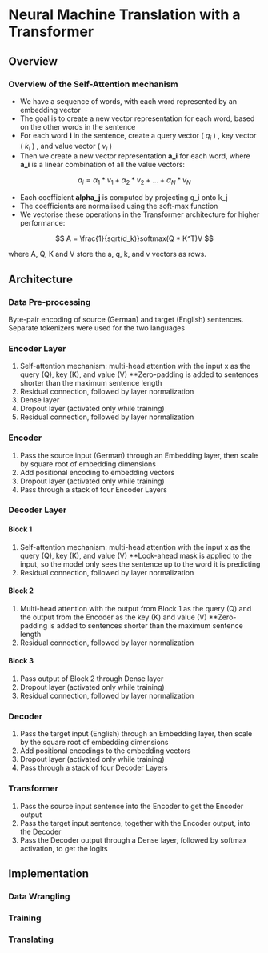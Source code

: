 # Neural Machine Translation with a Transformer 

## Overview

### Overview of the Self-Attention mechanism

- We have a sequence of words, with each word represented by an embedding vector
- The goal is to create a new vector representation for each word, based on the other words in the sentence 
- For each word **i** in the sentence, create a query vector ( $q_i$ ) , key vector ( $k_i$ ) , and value vector ( $v_i$ )
- Then we create a new vector representation **a_i** for each word, where **a_i** is a linear combination of all the value vectors: 

$$ a_i = \alpha_1 * v_1 + \alpha_2 * v_2 + ... + \alpha_N * v_N $$

- Each coefficient **alpha_j** is computed by projecting q_i onto k_j
- The coefficients are normalised using the soft-max function 
- We vectorise these operations in the Transformer architecture for higher performance: 

$$ A = \frac{1}{sqrt(d_k)}softmax(Q * K^T)V $$

where A, Q, K and V store the a, q, k, and v vectors as rows. 



## Architecture

### Data Pre-processing
Byte-pair encoding of source (German) and target (English) sentences. Separate tokenizers were used for the two languages

### Encoder Layer 
1) Self-attention mechanism: multi-head attention with the input x as the query (Q), key (K), and value (V)
    **Zero-padding is added to sentences shorter than the maximum sentence length
2) Residual connection, followed by layer normalization
3) Dense layer
4) Dropout layer (activated only while training)
5) Residual connection, followed by layer normalization

### Encoder
1) Pass the source input (German) through an Embedding layer, then scale by square root of embedding dimensions
2) Add positional encoding to embedding vectors
3) Dropout layer (activated only while training)
4) Pass through a stack of four Encoder Layers

### Decoder Layer
#### Block 1
1) Self-attention mechanism: multi-head attention with the input x as the query (Q), key (K), and value (V)
    **Look-ahead mask is applied to the input, so the model only sees the sentence up to the word it is predicting
2) Residual connection, followed by layer normalization
#### Block 2
1) Multi-head attention with the output from Block 1 as the query (Q) and the output from the Encoder as the key (K) and value (V)
    **Zero-padding is added to sentences shorter than the maximum sentence length
2) Residual connection, followed by layer normalization
#### Block 3
1) Pass output of Block 2 through Dense layer
2) Dropout layer (activated only while training)
3) Residual connection, followed by layer normalization 

### Decoder
1) Pass the target input (English) through an Embedding layer, then scale by the square root of embedding dimensions
2) Add positional encodings to the embedding vectors
3) Dropout layer (activated only while training)
4) Pass through a stack of four Decoder Layers

### Transformer
1) Pass the source input sentence into the Encoder to get the Encoder output
2) Pass the target input sentence, together with the Encoder output, into the Decoder
3) Pass the Decoder output through a Dense layer, followed by softmax activation, to get the logits




## Implementation

### Data Wrangling

### Training

### Translating
